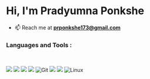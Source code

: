 <h1 align="left">Hi, I'm Pradyumna Ponkshe </h1> 

- 📫 Reach me at  **prponkshe173@gmail.com** <br/>

<h3 align="left">Languages and Tools :</h3><br/>
<p align="left"> 


<img src="https://img.shields.io/badge/C-00599C?style=for-the-badge&logo=c&logoColor=white"/>
<img src="https://img.shields.io/badge/C%2B%2B-00599C?style=for-the-badge&logo=c%2B%2B&logoColor=white"/>
<img src="https://img.shields.io/badge/rust-%23000000.svg?style=for-the-badge&logo=rust&logoColor=white"/>
  
  
<img src="https://img.shields.io/badge/NeoVim-%2357A143.svg?&style=for-the-badge&logo=neovim&logoColor=white"/>
  
  
<img alt="Git" src="https://img.shields.io/badge/git-%23F05033.svg?style=for-the-badge&logo=git&logoColor=white"/>
<img src="https://img.shields.io/badge/mdBook-000000?style=for-the-badge&logo=mdbook&logoColor=white"/>

  
<img src="https://img.shields.io/badge/ROS2-22314E?style=for-the-badge&logo=ros&logoColor=white"/>
<img alt="Linux" src="https://img.shields.io/badge/Linux-FCC624?style=for-the-badge&logo=linux&logoColor=black">
<br />
<br />
  </a>
</div>
